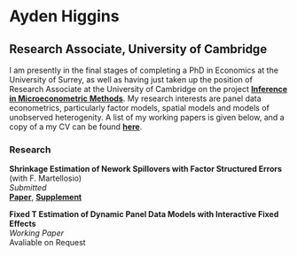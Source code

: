 #  Ayden Higgins
## Research Associate, University of Cambridge
  
I am presently in the final stages of completing a PhD in Economics at the University of
Surrey, as well as having just taken up the position of Research Associate at the University of
Cambridge on the project <strong><a href="https://www.econ.cam.ac.uk/MiMo">Inference in Microeconometric Methods</a></strong>. My research interests are panel data econometrics, particularly factor models, spatial models and models of unobserved heterogenity. A list of my working papers is given below, and a copy of a my CV can be found <strong><a href="{{ CV.pdf | prepend: '/assets/pdf/CV/CV.pdf' | relative_url | download }}">here</a></strong>. 

### Research

<b> Shrinkage Estimation of Nework Spillovers with Factor Structured Errors </b> (with F. Martellosio) <br> <i> Submitted </i> <br> <strong><a href="{{ Master.pdf | prepend: '/assets/pdf/Shrinkage/Master.pdf' | relative_url | download }}">Paper</a></strong>, <strong><a href="{{ Supplement.pdf | prepend: '/assets/pdf/Shrinkage/Supplement.pdf' | relative_url | download }}">Supplement</a></strong>

<b> Fixed T Estimation of Dynamic Panel Data Models with Interactive Fixed Effects </b> <br> <i> Working Paper </i> <br> Avaliable on Request


